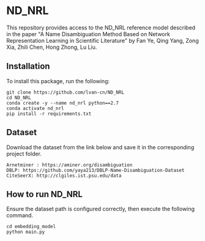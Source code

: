 # ND_NRL
This repository provides access to the ND_NRL reference model described in the paper "A Name Disambiguation Method Based on Network Representation Learning in Scientific Literature" by Fan Ye, Qing Yang, Zong Xia, Zhili Chen, Hong Zhong, Lu Liu.

## Installation
To install this package, run the following:
```
git clone https://github.com/lvan-cn/ND_NRL
cd ND_NRL
conda create -y --name nd_nrl python==2.7
conda activate nd_nrl
pip install -r requirements.txt
```

## Dataset
Download the dataset from the link below and save it in the corresponding project folder.
```
Arnetminer : https://aminer.org/disambiguation
DBLP: https://github.com/yaya213/DBLP-Name-Disambiguation-Dataset
CiteSeerX: http://clgiles.ist.psu.edu/data
```

## How to run ND_NRL
Ensure the dataset path is configured correctly, then execute the following command.
```
cd embedding_model
python main.py
```

